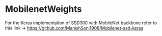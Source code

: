 # MobilenetWeights

For the Keras implementation of SSD300 with MobileNet backbone refer to this link -> https://github.com/ManishSoni1908/Mobilenet-ssd-keras
